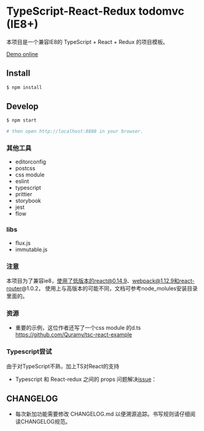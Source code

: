 # TypeScript-React-Redux todomvc (IE8+)
本项目是一个兼容IE8的 TypeScript + React + Redux 的项目模板。

[Demo online]()

## Install
```bash
$ npm install
```

## Develop
```bash
$ npm start

# then open http://localhost:8888 in your browser.
```

### 其他工具
- editorconfig
- postcss
- css module
- eslint
- typescript
- prittier
- storybook
- jest
- flow

### libs
- flux.js
- immutable.js

### 注意
本项目为了兼容ie8，使用了低版本的react@0.14.9、webpack@1.12.9和react-router@1.0.2，
使用上与高版本的可能不同，文档可参考node_molules安装目录里面的。

### 资源
- 重要的示例，这位作者还写了一个css module 的d.ts https://github.com/Quramy/tsc-react-example

### Typescript尝试
由于对TypeScript不熟，加上TS对React的支持

- Typescript 和 React-redux 之间的 props 问题解决[issue](https://github.com/DefinitelyTyped/DefinitelyTyped/issues/16990)：

## CHANGELOG
- 每次新加功能需要修改 CHANGELOG.md 以便溯源追踪。书写规则请仔细阅读CHANGELOG规范。
